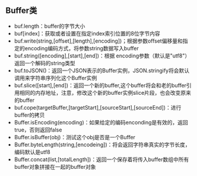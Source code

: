 ## Buffer类
- buf.length：buffer的字节大小
- buf[index]：获取或者设置在指定index索引位置的8位字节内容
- buf.write(string,[offset],[length],[encoding])；根据参数offset偏移量和指定的encoding编码方式，将参数string数据写入buffer
- buf.string([encoding],[start],[end])：根据 encoding参数（默认是"utf8"）返回一个解码的string类型
- buf.toJSON()：返回一个JSON表示的Buffer实例，JSON.stringify将会默认调用来字符串序列化这个Buffer实例
- buf.slice([start],[end])：返回一个新的buffer,这个buffer将会和老的buffer引用相同的内存地址，注意，修改这个新的buffer实例slice片段，也会改变原来的buffer
- buf.cope(targetBuffer,[targetStart],[sourceStart],[sourceEnd])：进行buffer的拷贝
- Buffer.isEncoding(encoding)：如果给定的编码enconding是有效的，返回true，否则返回false
- Buffer.isBuffer(obj)：测试这个obj是否是一个Buffer
- Buffer.byteLength(string,[encodeing])：将会返回字符串真实的字节长度，编码默认是utf8
- Buffer.concat(list,[totalLength])：返回一个保存着将传入buffer数组中所有buffer对象拼接在一起的buffer对象